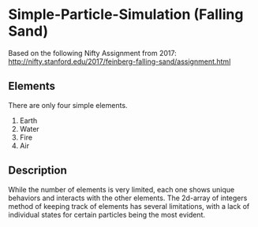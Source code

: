 # Simple-Particle-Simulation (Falling Sand)
Based on the following Nifty Assignment from 2017: http://nifty.stanford.edu/2017/feinberg-falling-sand/assignment.html

## Elements
There are only four simple elements.
1. Earth
2. Water
3. Fire
4. Air

## Description
While the number of elements is very limited, each one shows unique behaviors and interacts with the other elements. The 2d-array of integers method of keeping track of elements has several limitations, with a lack of individual states for certain particles being the most evident.
